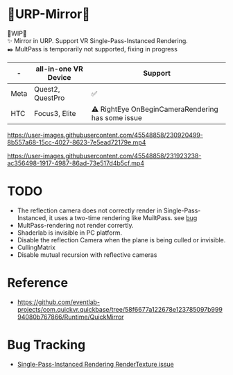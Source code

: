 # 🚧URP-Mirror🚧
🚧WIP🚧     
✨ Mirror in URP. Support VR Single-Pass-Instanced Rendering.   
✒️ MultPass is temporarily not supported, fixing in progress
  
 \- | all-in-one VR Device | Support
----------|---------|----------
 Meta | Quest2, QuestPro | ✅
 HTC | Focus3, Elite | ⚠️ RightEye OnBeginCameraRendering has some issue


  https://user-images.githubusercontent.com/45548858/230920499-8b557a68-15cc-4027-8623-7e5ead72179e.mp4
  
  https://user-images.githubusercontent.com/45548858/231923238-ac356498-1917-4987-86ad-73e517d4b5cf.mp4
# TODO 
- The reflection camera does not correctly render in Single-Pass-Instanced, it uses a two-time rendering like MuiltPass. see [bug](#bug-tracking)
- MultPass-rendering not render corrertly.
- Shaderlab is invisible in PC platform.
- Disable the reflection Camera when the plane is being culled or invisible.
- CullingMatrix
- Disable mutual recursion with reflective cameras
# Reference
- https://github.com/eventlab-projects/com.quickvr.quickbase/tree/58f6677a122678e123785097b99994080b767866/Runtime/QuickMirror
# Bug Tracking
- [Single-Pass-Instanced Rendering RenderTexture issue](https://issuetracker.unity3d.com/issues/xrsdk-urp-camera-with-a-rendertexture-does-not-render-in-stereo-in-spi-slash-multiview)
